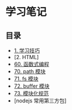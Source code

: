 # 学习笔记

## 目录

- [1. 学习技巧](./1-learn-skill/README.md)
- [2. HTML]
- [60. 函数式编程](./060-function-programming/README.md)
- [70. path 模块](./node-core/path/README.md)
- [71. fs 模块](./node-core/fs/README.md)
- [72. buffer 模块](./node-core/buffer/README.md)
- [73. 模块化规范](./node-core/module/README.md)
- [nodejs 常用第三方包]
